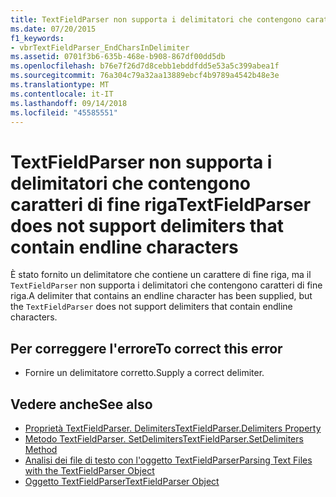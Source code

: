 ```yaml
---
title: TextFieldParser non supporta i delimitatori che contengono caratteri di fine riga
ms.date: 07/20/2015
f1_keywords:
- vbrTextFieldParser_EndCharsInDelimiter
ms.assetid: 0701f3b6-635b-468e-b908-867df00dd5db
ms.openlocfilehash: b76e7f26d7d8cebb1ebddfdd5e53a5c399abea1f
ms.sourcegitcommit: 76a304c79a32aa13889ebcf4b9789a4542b48e3e
ms.translationtype: MT
ms.contentlocale: it-IT
ms.lasthandoff: 09/14/2018
ms.locfileid: "45585551"
---
```

# <a name="textfieldparser-does-not-support-delimiters-that-contain-endline-characters"></a><span data-ttu-id="7a0b8-102">TextFieldParser non supporta i delimitatori che contengono caratteri di fine riga</span><span class="sxs-lookup"><span data-stu-id="7a0b8-102">TextFieldParser does not support delimiters that contain endline characters</span></span>
<span data-ttu-id="7a0b8-103">È stato fornito un delimitatore che contiene un carattere di fine riga, ma il `TextFieldParser` non supporta i delimitatori che contengono caratteri di fine riga.</span><span class="sxs-lookup"><span data-stu-id="7a0b8-103">A delimiter that contains an endline character has been supplied, but the `TextFieldParser` does not support delimiters that contain endline characters.</span></span>  
  
## <a name="to-correct-this-error"></a><span data-ttu-id="7a0b8-104">Per correggere l'errore</span><span class="sxs-lookup"><span data-stu-id="7a0b8-104">To correct this error</span></span>  
  
-   <span data-ttu-id="7a0b8-105">Fornire un delimitatore corretto.</span><span class="sxs-lookup"><span data-stu-id="7a0b8-105">Supply a correct delimiter.</span></span>  
  
## <a name="see-also"></a><span data-ttu-id="7a0b8-106">Vedere anche</span><span class="sxs-lookup"><span data-stu-id="7a0b8-106">See also</span></span>

- [<span data-ttu-id="7a0b8-107">Proprietà TextFieldParser. Delimiters</span><span class="sxs-lookup"><span data-stu-id="7a0b8-107">TextFieldParser.Delimiters Property</span></span>](xref:Microsoft.VisualBasic.FileIO.TextFieldParser.Delimiters%2A)  
- [<span data-ttu-id="7a0b8-108">Metodo TextFieldParser. SetDelimiters</span><span class="sxs-lookup"><span data-stu-id="7a0b8-108">TextFieldParser.SetDelimiters Method</span></span>](xref:Microsoft.VisualBasic.FileIO.TextFieldParser.SetDelimiters%2A)  
- [<span data-ttu-id="7a0b8-109">Analisi dei file di testo con l'oggetto TextFieldParser</span><span class="sxs-lookup"><span data-stu-id="7a0b8-109">Parsing Text Files with the TextFieldParser Object</span></span>](../../visual-basic/developing-apps/programming/drives-directories-files/parsing-text-files-with-the-textfieldparser-object.md)  
- [<span data-ttu-id="7a0b8-110">Oggetto TextFieldParser</span><span class="sxs-lookup"><span data-stu-id="7a0b8-110">TextFieldParser Object</span></span>](../../visual-basic/language-reference/objects/textfieldparser-object.md)
